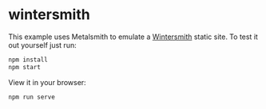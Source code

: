 # wintersmith

This example uses Metalsmith to emulate a [Wintersmith](http://wintersmith.io) static site. To test it out yourself just run:

```bash
npm install
npm start
```

View it in your browser:

```bash
npm run serve
```
